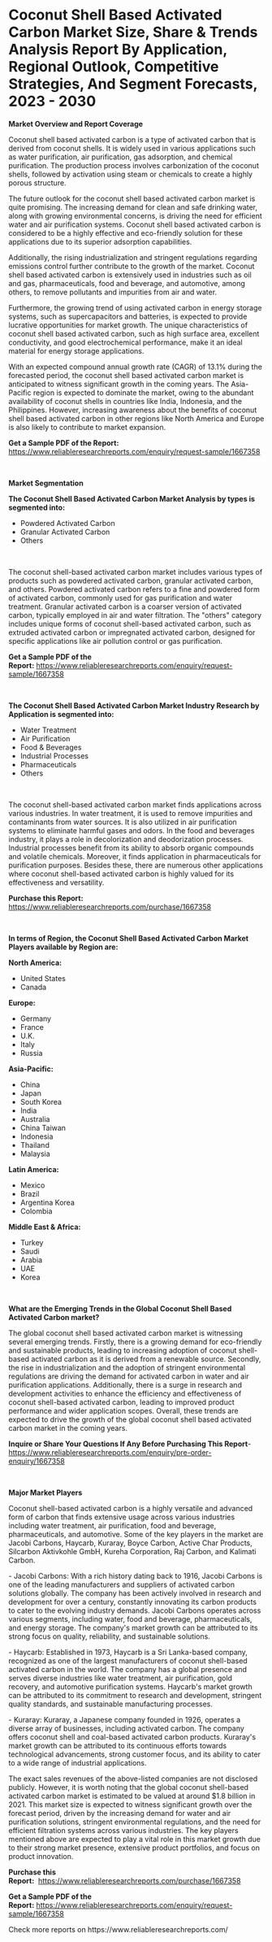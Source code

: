 <p><h1>Coconut Shell Based Activated Carbon Market Size, Share & Trends Analysis Report By Application, Regional Outlook, Competitive Strategies, And Segment Forecasts, 2023 - 2030</h1></p><p><strong>Market Overview and Report Coverage</strong></p>
<p><p>Coconut shell based activated carbon is a type of activated carbon that is derived from coconut shells. It is widely used in various applications such as water purification, air purification, gas adsorption, and chemical purification. The production process involves carbonization of the coconut shells, followed by activation using steam or chemicals to create a highly porous structure.</p><p>The future outlook for the coconut shell based activated carbon market is quite promising. The increasing demand for clean and safe drinking water, along with growing environmental concerns, is driving the need for efficient water and air purification systems. Coconut shell based activated carbon is considered to be a highly effective and eco-friendly solution for these applications due to its superior adsorption capabilities.</p><p>Additionally, the rising industrialization and stringent regulations regarding emissions control further contribute to the growth of the market. Coconut shell based activated carbon is extensively used in industries such as oil and gas, pharmaceuticals, food and beverage, and automotive, among others, to remove pollutants and impurities from air and water.</p><p>Furthermore, the growing trend of using activated carbon in energy storage systems, such as supercapacitors and batteries, is expected to provide lucrative opportunities for market growth. The unique characteristics of coconut shell based activated carbon, such as high surface area, excellent conductivity, and good electrochemical performance, make it an ideal material for energy storage applications.</p><p>With an expected compound annual growth rate (CAGR) of 13.1% during the forecasted period, the coconut shell based activated carbon market is anticipated to witness significant growth in the coming years. The Asia-Pacific region is expected to dominate the market, owing to the abundant availability of coconut shells in countries like India, Indonesia, and the Philippines. However, increasing awareness about the benefits of coconut shell based activated carbon in other regions like North America and Europe is also likely to contribute to market expansion.</p></p>
<p><strong>Get a Sample PDF of the Report:</strong> <a href="https://www.reliableresearchreports.com/enquiry/request-sample/1667358">https://www.reliableresearchreports.com/enquiry/request-sample/1667358</a></p>
<p>&nbsp;</p>
<p><strong>Market Segmentation</strong></p>
<p><strong>The Coconut Shell Based Activated Carbon Market Analysis by types is segmented into:</strong></p>
<p><ul><li>Powdered Activated Carbon</li><li>Granular Activated Carbon</li><li>Others</li></ul></p>
<p>&nbsp;</p>
<p><p>The coconut shell-based activated carbon market includes various types of products such as powdered activated carbon, granular activated carbon, and others. Powdered activated carbon refers to a fine and powdered form of activated carbon, commonly used for gas purification and water treatment. Granular activated carbon is a coarser version of activated carbon, typically employed in air and water filtration. The "others" category includes unique forms of coconut shell-based activated carbon, such as extruded activated carbon or impregnated activated carbon, designed for specific applications like air pollution control or gas purification.</p></p>
<p><strong>Get a Sample PDF of the Report:</strong>&nbsp;<a href="https://www.reliableresearchreports.com/enquiry/request-sample/1667358">https://www.reliableresearchreports.com/enquiry/request-sample/1667358</a></p>
<p>&nbsp;</p>
<p><strong>The Coconut Shell Based Activated Carbon Market Industry Research by Application is segmented into:</strong></p>
<p><ul><li>Water Treatment</li><li>Air Purification</li><li>Food & Beverages</li><li>Industrial Processes</li><li>Pharmaceuticals</li><li>Others</li></ul></p>
<p>&nbsp;</p>
<p><p>The coconut shell-based activated carbon market finds applications across various industries. In water treatment, it is used to remove impurities and contaminants from water sources. It is also utilized in air purification systems to eliminate harmful gases and odors. In the food and beverages industry, it plays a role in decolorization and deodorization processes. Industrial processes benefit from its ability to absorb organic compounds and volatile chemicals. Moreover, it finds application in pharmaceuticals for purification purposes. Besides these, there are numerous other applications where coconut shell-based activated carbon is highly valued for its effectiveness and versatility.</p></p>
<p><strong>Purchase this Report:</strong>&nbsp; <a href="https://www.reliableresearchreports.com/purchase/1667358">https://www.reliableresearchreports.com/purchase/1667358</a></p>
<p>&nbsp;</p>
<p><strong>In terms of Region, the Coconut Shell Based Activated Carbon Market Players available by Region are:</strong></p>
<p>
    <p> <strong> North America: </strong>
        <ul>
            <li>United States</li>
            <li>Canada</li>
        </ul>
        </p> 
    <p> <strong> Europe: </strong>
        <ul>
            <li>Germany</li>
            <li>France</li>
            <li>U.K.</li>
            <li>Italy</li>
            <li>Russia</li>
        </ul>
        </p> 
    <p> <strong> Asia-Pacific: </strong>
        <ul>
            <li>China</li>
            <li>Japan</li>
            <li>South Korea</li>
            <li>India</li>
            <li>Australia</li>
            <li>China Taiwan</li>
            <li>Indonesia</li>
            <li>Thailand</li>
            <li>Malaysia</li>
        </ul>
        </p> 
    <p> <strong> Latin America: </strong>
        <ul>
            <li>Mexico</li>
            <li>Brazil</li>
            <li>Argentina Korea</li>
            <li>Colombia</li>
        </ul>
        </p> 
    <p> <strong> Middle East & Africa: </strong>
        <ul>
            <li>Turkey</li>
            <li>Saudi</li>
            <li>Arabia</li>
            <li>UAE</li>
            <li>Korea</li>
        </ul>
    </p>
    </p>
<p>&nbsp;</p>
<p><strong>What are the Emerging Trends in the Global Coconut Shell Based Activated Carbon market?</strong></p>
<p><p>The global coconut shell based activated carbon market is witnessing several emerging trends. Firstly, there is a growing demand for eco-friendly and sustainable products, leading to increasing adoption of coconut shell-based activated carbon as it is derived from a renewable source. Secondly, the rise in industrialization and the adoption of stringent environmental regulations are driving the demand for activated carbon in water and air purification applications. Additionally, there is a surge in research and development activities to enhance the efficiency and effectiveness of coconut shell-based activated carbon, leading to improved product performance and wider application scopes. Overall, these trends are expected to drive the growth of the global coconut shell based activated carbon market in the coming years.</p></p>
<p><strong>Inquire or Share Your Questions If Any Before Purchasing This Report</strong>- <a href="https://www.reliableresearchreports.com/enquiry/pre-order-enquiry/1667358">https://www.reliableresearchreports.com/enquiry/pre-order-enquiry/1667358</a></p>
<p>&nbsp;</p>
<p><strong>Major Market Players</strong></p>
<p><p>Coconut shell-based activated carbon is a highly versatile and advanced form of carbon that finds extensive usage across various industries including water treatment, air purification, food and beverage, pharmaceuticals, and automotive. Some of the key players in the market are Jacobi Carbons, Haycarb, Kuraray, Boyce Carbon, Active Char Products, Silcarbon Aktivkohle GmbH, Kureha Corporation, Raj Carbon, and Kalimati Carbon.</p><p>- Jacobi Carbons: With a rich history dating back to 1916, Jacobi Carbons is one of the leading manufacturers and suppliers of activated carbon solutions globally. The company has been actively involved in research and development for over a century, constantly innovating its carbon products to cater to the evolving industry demands. Jacobi Carbons operates across various segments, including water, food and beverage, pharmaceuticals, and energy storage. The company's market growth can be attributed to its strong focus on quality, reliability, and sustainable solutions.</p><p>- Haycarb: Established in 1973, Haycarb is a Sri Lanka-based company, recognized as one of the largest manufacturers of coconut shell-based activated carbon in the world. The company has a global presence and serves diverse industries like water treatment, air purification, gold recovery, and automotive purification systems. Haycarb's market growth can be attributed to its commitment to research and development, stringent quality standards, and sustainable manufacturing processes.</p><p>- Kuraray: Kuraray, a Japanese company founded in 1926, operates a diverse array of businesses, including activated carbon. The company offers coconut shell and coal-based activated carbon products. Kuraray's market growth can be attributed to its continuous efforts towards technological advancements, strong customer focus, and its ability to cater to a wide range of industrial applications.</p><p>The exact sales revenues of the above-listed companies are not disclosed publicly. However, it is worth noting that the global coconut shell-based activated carbon market is estimated to be valued at around $1.8 billion in 2021. This market size is expected to witness significant growth over the forecast period, driven by the increasing demand for water and air purification solutions, stringent environmental regulations, and the need for efficient filtration systems across various industries. The key players mentioned above are expected to play a vital role in this market growth due to their strong market presence, extensive product portfolios, and focus on product innovation.</p></p>
<p><strong>Purchase this Report:</strong>&nbsp;&nbsp;<a href="https://www.reliableresearchreports.com/purchase/1667358">https://www.reliableresearchreports.com/purchase/1667358</a></p>
<p></p>
<p><strong>Get a Sample PDF of the Report:</strong>&nbsp;<a href="https://www.reliableresearchreports.com/enquiry/request-sample/1667358">https://www.reliableresearchreports.com/enquiry/request-sample/1667358</a></p>
<p>Check more reports on https://www.reliableresearchreports.com/</p>